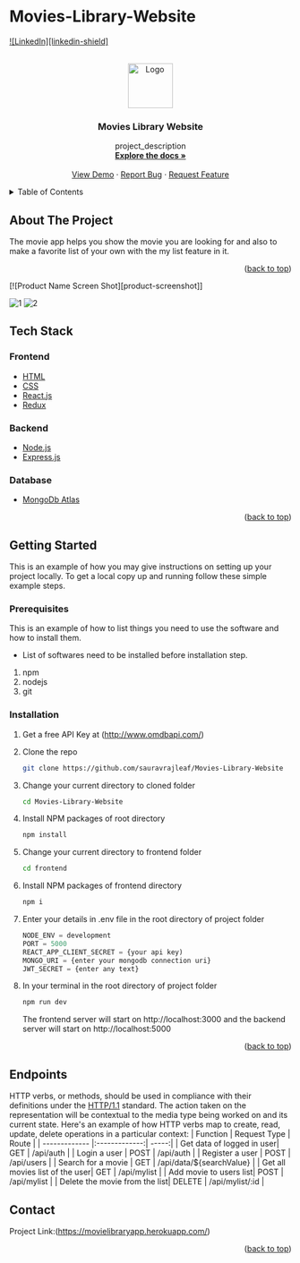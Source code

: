 # Movies-Library-Website

<div id="top"></div>
<!--
*** Thanks for checking out the Best-README-Template. If you have a suggestion
*** that would make this better, please fork the repo and create a pull request
*** or simply open an issue with the tag "enhancement".
*** Don't forget to give the project a star!
*** Thanks again! Now go create something AMAZING! :D
-->



<!-- PROJECT SHIELDS -->
<!--
*** I'm using markdown "reference style" links for readability.
*** Reference links are enclosed in brackets [ ] instead of parentheses ( ).
*** See the bottom of this document for the declaration of the reference variables
*** for contributors-url, forks-url, etc. This is an optional, concise syntax you may use.
*** https://www.markdownguide.org/basic-syntax/#reference-style-links
-->

[![LinkedIn][linkedin-shield]](https://www.linkedin.com/in/rajsaurav/)



<!-- PROJECT LOGO -->
<br />
<div align="center">
  <a href="https://github.com/sauravrajleaf/Movies-Library-Website">
    <img src="images/logo.png" alt="Logo" width="80" height="80">
  </a>

<h3 align="center"> Movies Library Website
</h3>

  <p align="center">
    project_description
    <br />
    <a href="https://github.com/sauravrajleaf/Movies-Library-Website"><strong>Explore the docs »</strong></a>
    <br />
    <br />
    <a href="https://movielibraryapp.herokuapp.com/">View Demo</a>
    ·
    <a href="https://github.com/github_username/repo_name/issues">Report Bug</a>
    ·
    <a href="https://github.com/github_username/repo_name/issues">Request Feature</a>
  </p>
</div>



<!-- TABLE OF CONTENTS -->
<details>
  <summary>Table of Contents</summary>
  <ol>
    <li>
      <a href="#about-the-project">About The Project</a>
      <ul>
        <li><a href="#built-with">Built With</a></li>
      </ul>
    </li>
    <li>
      <a href="#getting-started">Getting Started</a>
      <ul>
        <li><a href="#prerequisites">Prerequisites</a></li>
        <li><a href="#installation">Installation</a></li>
      </ul>
    </li>
    <li><a href="#usage">Usage</a></li>
    <li><a href="#roadmap">Roadmap</a></li>
    <li><a href="#contact">Contact</a></li>
  </ol>
</details>



<!-- ABOUT THE PROJECT -->
## About The Project
The movie app helps you show the movie you are looking for and also to make a favorite list of your own with the my list feature in it. 
<p align="right">(<a href="#top">back to top</a>)</p>

[![Product Name Screen Shot][product-screenshot]]

![1](https://user-images.githubusercontent.com/52833031/170580827-fc4d4164-56af-400a-863f-3dc65efafe8f.PNG)
![2](https://user-images.githubusercontent.com/52833031/170580742-836a001b-1014-4dd4-82f2-336798e9615c.PNG)






## Tech Stack
### Frontend
* [HTML](https://www.w3schools.com/html/)
* [CSS](https://www.w3schools.com/css/)
* [React.js](https://reactjs.org/)
* [Redux](https://redux.js.org/)

### Backend
* [Node.js](https://nodejs.org/en/)
* [Express.js](https://expressjs.com/)

### Database
* [MongoDb Atlas](https://www.mongodb.com/atlas/database)



<p align="right">(<a href="#top">back to top</a>)</p>



<!-- GETTING STARTED -->
## Getting Started

This is an example of how you may give instructions on setting up your project locally.
To get a local copy up and running follow these simple example steps.

### Prerequisites

This is an example of how to list things you need to use the software and how to install them.
* List of softwares need to be installed before installation step.
1. npm 
2. nodejs
3. git

### Installation

1. Get a free API Key at (http://www.omdbapi.com/)
2. Clone the repo
   ```sh
   git clone https://github.com/sauravrajleaf/Movies-Library-Website
   ```
3. Change your current directory to cloned folder
   ```sh
   cd Movies-Library-Website
   ```
4. Install NPM packages of root directory 
   ```sh
   npm install
   ```
5. Change your current directory to frontend folder
   ```sh
   cd frontend
   ```
6. Install NPM packages of frontend directory 
   ```sh
   npm i
   ```
   
7. Enter your details in .env file in the root directory of project folder
    ```js
    NODE_ENV = development
    PORT = 5000
    REACT_APP_CLIENT_SECRET = {your api key)
    MONGO_URI = {enter your mongodb connection uri}
    JWT_SECRET = {enter any text}
    ```
8. In your terminal in the root directory of project folder
    ```sh
    npm run dev
    ```
   The frontend server will start on http://localhost:3000 and the backend server will start on http://localhost:5000

<p align="right">(<a href="#top">back to top</a>)</p>


## Endpoints

HTTP verbs, or methods, should be used in compliance with their definitions under the [HTTP/1.1](http://www.w3.org/Protocols/rfc2616/rfc2616-sec9.html) standard.
The action taken on the representation will be contextual to the media type being worked on and its current state. Here's an example of how HTTP verbs map to create, read, update, delete operations in a particular context:
| Function      | Request Type  | Route  |
| ------------- |:-------------:| -----:|
| Get data of logged in user| GET | /api/auth |
| Login a user      | POST      |   /api/auth |
| Register a user | POST     |    /api/users |
| Search for a movie | GET     |    /api/data/${searchValue} |
| Get all movies list of the user| GET | /api/mylist |
| Add movie to users list| POST | /api/mylist |
| Delete the movie from the list| DELETE | /api/mylist/:id |




<!-- USAGE EXAMPLES -->
<!-- ## Usage -->
<!-- 
Use this space to show useful examples of how a project can be used. Additional screenshots, code examples and demos work well in this space. You may also link to more resources.

_For more examples, please refer to the [Documentation](https://example.com)_

<p align="right">(<a href="#top">back to top</a>)</p>
 -->


<!-- ROADMAP -->
<!-- ## Roadmap -->
<!-- 
- [ ] Feature 1
- [ ] Feature 2
- [ ] Feature 3
    - [ ] Nested Feature

See the [open issues](https://github.com/github_username/repo_name/issues) for a full list of proposed features (and known issues).

<p align="right">(<a href="#top">back to top</a>)</p> -->





<!-- CONTACT -->
## Contact

Project Link:(https://movielibraryapp.herokuapp.com/)

<p align="right">(<a href="#top">back to top</a>)</p>

